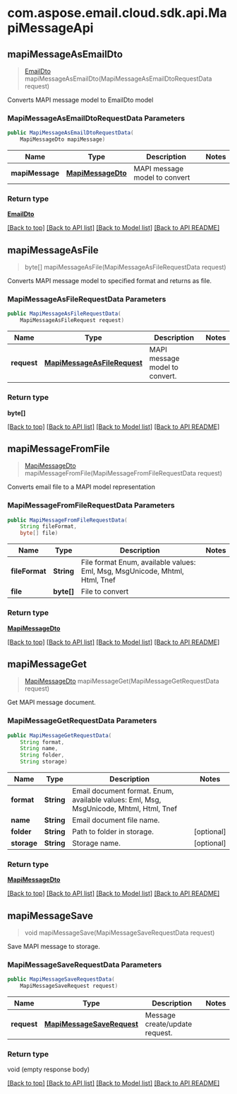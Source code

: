 # com.aspose.email.cloud.sdk.api.MapiMessageApi

<a name="mapiMessageAsEmailDto"></a>
## **mapiMessageAsEmailDto**
> [EmailDto](EmailDto.md) mapiMessageAsEmailDto(MapiMessageAsEmailDtoRequestData request)

Converts MAPI message model to EmailDto model             

### **MapiMessageAsEmailDtoRequestData** Parameters
```java
public MapiMessageAsEmailDtoRequestData(
    MapiMessageDto mapiMessage)
```

Name | Type | Description  | Notes
------------- | ------------- | ------------- | -------------
 **mapiMessage** | [**MapiMessageDto**](MapiMessageDto.md)| MAPI message model to convert |

### Return type

[**EmailDto**](EmailDto.md)

[[Back to top]](#) [[Back to API list]](README.md#documentation-for-api-endpoints) [[Back to Model list]](README.md#documentation-for-models) [[Back to API README]](README.md)

<a name="mapiMessageAsFile"></a>
## **mapiMessageAsFile**
> byte[] mapiMessageAsFile(MapiMessageAsFileRequestData request)

Converts MAPI message model to specified format and returns as file.             

### **MapiMessageAsFileRequestData** Parameters
```java
public MapiMessageAsFileRequestData(
    MapiMessageAsFileRequest request)
```

Name | Type | Description  | Notes
------------- | ------------- | ------------- | -------------
 **request** | [**MapiMessageAsFileRequest**](MapiMessageAsFileRequest.md)| MAPI message model to convert. |

### Return type

**byte[]**

[[Back to top]](#) [[Back to API list]](README.md#documentation-for-api-endpoints) [[Back to Model list]](README.md#documentation-for-models) [[Back to API README]](README.md)

<a name="mapiMessageFromFile"></a>
## **mapiMessageFromFile**
> [MapiMessageDto](MapiMessageDto.md) mapiMessageFromFile(MapiMessageFromFileRequestData request)

Converts email file to a MAPI model representation             

### **MapiMessageFromFileRequestData** Parameters
```java
public MapiMessageFromFileRequestData(
    String fileFormat, 
    byte[] file)
```

Name | Type | Description  | Notes
------------- | ------------- | ------------- | -------------
 **fileFormat** | **String**| File format Enum, available values: Eml, Msg, MsgUnicode, Mhtml, Html, Tnef |
 **file** | **byte[]**| File to convert |

### Return type

[**MapiMessageDto**](MapiMessageDto.md)

[[Back to top]](#) [[Back to API list]](README.md#documentation-for-api-endpoints) [[Back to Model list]](README.md#documentation-for-models) [[Back to API README]](README.md)

<a name="mapiMessageGet"></a>
## **mapiMessageGet**
> [MapiMessageDto](MapiMessageDto.md) mapiMessageGet(MapiMessageGetRequestData request)

Get MAPI message document.             

### **MapiMessageGetRequestData** Parameters
```java
public MapiMessageGetRequestData(
    String format, 
    String name, 
    String folder, 
    String storage)
```

Name | Type | Description  | Notes
------------- | ------------- | ------------- | -------------
 **format** | **String**| Email document format. Enum, available values: Eml, Msg, MsgUnicode, Mhtml, Html, Tnef |
 **name** | **String**| Email document file name. |
 **folder** | **String**| Path to folder in storage. | [optional]
 **storage** | **String**| Storage name. | [optional]

### Return type

[**MapiMessageDto**](MapiMessageDto.md)

[[Back to top]](#) [[Back to API list]](README.md#documentation-for-api-endpoints) [[Back to Model list]](README.md#documentation-for-models) [[Back to API README]](README.md)

<a name="mapiMessageSave"></a>
## **mapiMessageSave**
> void mapiMessageSave(MapiMessageSaveRequestData request)

Save MAPI message to storage.             

### **MapiMessageSaveRequestData** Parameters
```java
public MapiMessageSaveRequestData(
    MapiMessageSaveRequest request)
```

Name | Type | Description  | Notes
------------- | ------------- | ------------- | -------------
 **request** | [**MapiMessageSaveRequest**](MapiMessageSaveRequest.md)| Message create/update request. |

### Return type

void (empty response body)

[[Back to top]](#) [[Back to API list]](README.md#documentation-for-api-endpoints) [[Back to Model list]](README.md#documentation-for-models) [[Back to API README]](README.md)

